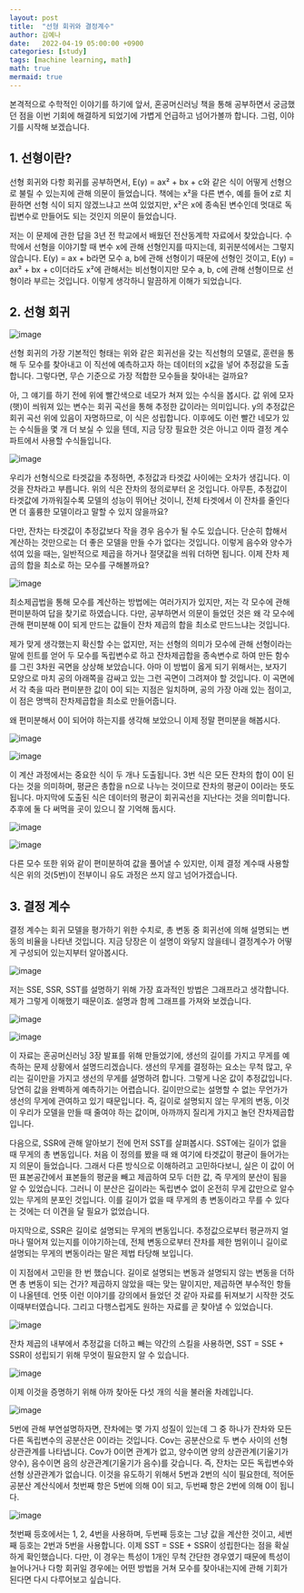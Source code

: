 ```yaml
---
layout: post
title:  "선형 회귀와 결정계수"
author: 김예나
date:   2022-04-19 05:00:00 +0900
categories: [study]
tags: [machine learning, math]
math: true
mermaid: true
---
```



본격적으로 수학적인 이야기를 하기에 앞서, 혼공머신러닝 책을 통해 공부하면서 궁금했던 점을 이번 기회에 해결하게 되었기에 가볍게 언급하고 넘어가볼까 합니다. 그럼, 이야기를 시작해 보겠습니다.


## 1\. 선형이란?


선형 회귀와 다항 회귀를 공부하면서, E(y) = ax² + bx + c와 같은 식이 어떻게 선형으로 불릴 수 있는지에 관해 의문이 들었습니다. 책에는 x²을 다른 변수, 예를 들어 z로 치환하면 선형 식이 되지 않겠느냐고 쓰여 있었지만, x²은 x에 종속된 변수인데 멋대로 독립변수로 만들어도 되는 것인지 의문이 들었습니다.


저는 이 문제에 관한 답을 3년 전 학교에서 배웠던 전산동계학 자료에서 찾았습니다. 수학에서 선형을 이야기할 때 변수 x에 관해 선형인지를 따지는데, 회귀분석에서는 그렇지 않습니다. E(y) = ax + b라면 모수 a, b에 관해 선형이기 때문에 선형인 것이고, E(y) = ax² + bx + c이더라도 x²에 관해서는 비선형이지만 모수 a, b, c에 관해 선형이므로 선형이라 부르는 것입니다. 이렇게 생각하니 말끔하게 이해가 되었습니다.


## 2\. 선형 회귀


![image](https://user-images.githubusercontent.com/80688900/163860095-3bc1125e-0a33-41de-9870-aa09a9052290.png)


선형 회귀의 가장 기본적인 형태는 위와 같은 회귀선을 갖는 직선형의 모델로, 훈련을 통해 두 모수를 찾아내고 이 직선에 예측하고자 하는 데이터의 x값을 넣어 추정값을 도출합니다. 그렇다면, 무슨 기준으로 가장 적합한 모수들을 찾아내는 걸까요?


아, 그 얘기를 하기 전에 위에 빨간색으로 네모가 쳐져 있는 수식을 봅시다. 값 위에 모자(햇)이 씌워져 있는 변수는 회귀 곡선을 통해 추정한 값이라는 의미입니다. y의 추정값은 회귀 곡선 위에 있음이 자명하므로, 이 식은 성립합니다. 이후에도 이런 빨간 네모가 있는 수식들을 몇 개 더 보실 수 있을 텐데, 지금 당장 필요한 것은 아니고 이따 결정 계수 파트에서 사용할 수식들입니다.


![image](https://user-images.githubusercontent.com/80688900/163861082-636b9cd2-3ca7-4624-9cc6-90d3b41a0d09.png)


우리가 선형식으로 타겟값을 추정하면, 추정값과 타겟값 사이에는 오차가 생깁니다. 이것을 잔차라고 부릅니다. 위의 식은 잔차의 정의로부터 온 것입니다. 아무튼, 추정값이 타겟값에 가까워질수록 모델의 성능이 뛰어난 것이니, 전체 타겟에서 이 잔차를 줄인다면 더 훌륭한 모델이라고 말할 수 있지 않을까요?


다만, 잔차는 타겟값이 추정값보다 작을 경우 음수가 될 수도 있습니다. 단순히 합해서 계산하는 것만으로는 더 좋은 모델을 만들 수가 없다는 것입니다. 이렇게 음수와 양수가 섞여 있을 때는, 일반적으로 제곱을 하거나 절댓값을 씌워 더하면 됩니다. 이제 잔차 제곱의 합을 최소로 하는 모수를 구해볼까요?


![image](https://user-images.githubusercontent.com/80688900/163865351-0c1ad0be-be16-469d-b67a-4c757856d4ad.png)


최소제곱법을 통해 모수를 계산하는 방법에는 여러가지가 있지만, 저는 각 모수에 관해 편미분하여 답을 찾기로 하였습니다. 다만, 공부하면서 의문이 들었던 것은 왜 각 모수에 관해 편미분해 0이 되게 만드는 값들이 잔차 제곱의 합을 최소로 만드느냐는 것입니다.


제가 맞게 생각했는지 확신할 수는 없지만, 저는 선형의 의미가 모수에 관해 선형이라는 말에 힌트를 얻어 두 모수를 독립변수로 하고 잔차제곱합을 종속변수로 하여 만든 함수를 그린 3차원 곡면을 상상해 보았습니다. 아마 이 방법이 옳게 되기 위해서는, 보자기 모양으로 마치 공의 아래쪽을 감싸고 있는 그런 곡면이 그려져야 할 것입니다. 이 곡면에서 각 축을 따라 편미분한 값이 0이 되는 지점은 일치하며, 공의 가장 아래 있는 점이고, 이 점은 명백히 잔차제곱합을 최소로 만들어줍니다.


왜 편미분해서 0이 되어야 하는지를 생각해 보았으니 이제 정말 편미분을 해봅시다.


![image](https://user-images.githubusercontent.com/80688900/163866684-a9092b2e-a900-4382-afa6-ac7abf7bd156.png)


![image](https://user-images.githubusercontent.com/80688900/163866776-db6c0f39-6c9a-42b6-88ee-d2847ed947f4.png)


이 계산 과정에서는 중요한 식이 두 개나 도출됩니다. 3번 식은 모든 잔차의 합이 0이 된다는 것을 의미하며, 평균은 총합을 n으로 나누는 것이므로 잔차의 평균이 0이라는 뜻도 됩니다. 마지막에 도출된 식은 데이터의 평균이 회귀곡선을 지난다는 것을 의미합니다. 추후에 둘 다 써먹을 곳이 있으니 잘 기억해 둡시다.


![image](https://user-images.githubusercontent.com/80688900/163867381-e944203a-fce6-41c0-9a18-d3e51a10cd46.png)


![image](https://user-images.githubusercontent.com/80688900/163867423-4f8b918d-f231-47a5-b59e-82e175ac228e.png)


다른 모수 또한 위와 같이 편미분하여 값을 풀어낼 수 있지만, 이제 결정 계수때 사용할 식은 위의 것(5번)이 전부이니 유도 과정은 쓰지 않고 넘어가겠습니다.


## 3\. 결정 계수


결정 계수는 회귀 모델을 평가하기 위한 수치로, 총 변동 중 회귀선에 의해 설명되는 변동의 비율을 나타낸 것입니다. 지금 당장은 이 설명이 와닿지 않을테니 결정계수가 어떻게 구성되어 있는지부터 알아봅시다.


![image](https://user-images.githubusercontent.com/80688900/163868262-30945738-d4e3-4fbf-b7cc-9270a1c9af14.png)


저는 SSE, SSR, SST를 설명하기 위해 가장 효과적인 방법은 그래프라고 생각합니다. 제가 그렇게 이해했기 때문이죠. 설명과 함께 그래프를 가져와 보겠습니다.


![image](https://user-images.githubusercontent.com/80688900/163868512-21a994b6-a12a-4610-87c1-f07d61ab3f1c.png)


![image](https://user-images.githubusercontent.com/80688900/163868629-deac14cd-ed0e-4638-a085-1954c6b2211a.png)


이 자료는 혼공머신러닝 3장 발표를 위해 만들었기에, 생선의 길이를 가지고 무게를 예측하는 문제 상황에서 설명드리겠습니다. 생선의 무게를 결정하는 요소는 무척 많고, 우리는 길이만을 가지고 생선의 무게를 설명하려 합니다. 그렇게 나온 값이 추정값입니다. 당연히 값을 완벽하게 예측하기는 어렵습니다. 길이만으로는 설명할 수 없는 무언가가 생선의 무게에 관여하고 있기 때문입니다. 즉, 길이로 설명되지 않는 무게의 변동, 이것이 우리가 모델을 만들 때 줄여야 하는 값이며, 아까까지 질리게 가지고 놀던 잔차제곱합입니다.


다음으로, SSR에 관해 알아보기 전에 먼저 SST를 살펴봅시다. SST에는 길이가 없을 때 무게의 총 변동입니다. 처음 이 정의를 봤을 때 왜 여기에 타겟값이 평균이 들어가는지 의문이 들었습니다. 그래서 다른 방식으로 이해하려고 고민하다보니, 실은 이 값이 어떤 표본공간에서 표본들의 평균을 빼고 제곱하여 모두 더한 값, 즉 무게의 분산이 됨을 알 수 있었습니다. 그러니 이 분산은 길이라는 독립변수 없이 온전히 무게 값만으로 알수 있는 무게의 분포인 것입니다. 이를 길이가 없을 때 무게의 총 변동이라고 무를 수 있다는 것에는 더 이견을 달 필요가 없었습니다.


마지막으로, SSR은 길이로 설명되는 무게의 변동입니다. 추정값으로부터 평균까지 얼마나 떨어져 있는지를 이야기하는데, 전체 변동으로부터 잔차를 제한 범위이니 길이로 설명되는 무게의 변동이라는 말은 제법 타당해 보입니다.


이 지점에서 고민을 한 번 했습니다. 길이로 설명되는 변동과 설명되지 않는 변동을 더하면 총 변동이 되는 건가? 제곱하지 않았을 때는 맞는 말이지만, 제곱하면 부수적인 항들이 나올텐데. 언뜻 이런 이야기를 강의에서 들었던 것 같아 자료를 뒤져보기 시작한 것도 이때부터였습니다. 그리고 다행스럽게도 원하는 자료를 곧 찾아낼 수 있었습니다.


![image](https://user-images.githubusercontent.com/80688900/163871301-a6fee1ac-3f87-44c5-b626-c7744ea12a52.png)


잔차 제곱의 내부에서 추정값을 더하고 빼는 약간의 스킬을 사용하면, SST = SSE + SSR이 성립되기 위해 무엇이 필요한지 알 수 있습니다.


![image](https://user-images.githubusercontent.com/80688900/163871524-300f60cc-c93b-47c3-bf88-a09e963d7435.png)


이제 이것을 증명하기 위해 아까 찾아둔 다섯 개의 식을 불러올 차례입니다.


![image](https://user-images.githubusercontent.com/80688900/163871669-8543f51f-6e5b-46c8-9154-50f66ad24a23.png)


5번에 관해 부연설명하자면, 잔차에는 몇 가지 성질이 있는데 그 중 하나가 잔차와 모든 다른 독립변수의 공분산은 0이라는 것입니다. Cov는 공분산으로 두 변수 사이의 선형 상관관계를 나타냅니다. Cov가 0이면 관계가 없고, 양수이면 양의 상관관계(기울기가 양수), 음수이면 음의 상관관계(기울기가 음수)를 갖습니다. 즉, 잔차는 모든 독립변수와 선형 상관관계가 없습니다. 이것을 유도하기 위해서 5번과 2번의 식이 필요한데, 적어둔 공분산 계산식에서 첫번째 항은 5번에 의해 0이 되고, 두번째 항은 2번에 의해 0이 됩니다.


![image](https://user-images.githubusercontent.com/80688900/163872489-463de491-d07b-4961-9d2f-f9cd979ba08c.png)


첫번째 등호에서는 1, 2, 4번을 사용하며, 두번째 등호는 그냥 값을 계산한 것이고, 세번째 등호는 2번과 5번을 사용합니다. 이제 SST = SSE + SSR이 성립한다는 점을 확실하게 확인했습니다. 다만, 이 경우는 특성이 1개인 무척 간단한 경우였기 때문에 특성이 늘어나거나 다항 회귀일 경우에는 어떤 방법을 거쳐 모수를 찾아내는지에 관해 기회가 된다면 다시 다루어보고 싶습니다.